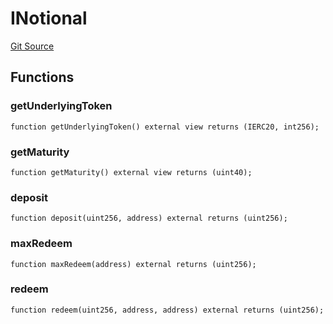 # INotional
[Git Source](https://github.com/Swivel-Finance/illuminate/blob/756f41d3de7041d0b83523598284cee2b14c535e/src/interfaces/INotional.sol)


## Functions
### getUnderlyingToken


```solidity
function getUnderlyingToken() external view returns (IERC20, int256);
```

### getMaturity


```solidity
function getMaturity() external view returns (uint40);
```

### deposit


```solidity
function deposit(uint256, address) external returns (uint256);
```

### maxRedeem


```solidity
function maxRedeem(address) external returns (uint256);
```

### redeem


```solidity
function redeem(uint256, address, address) external returns (uint256);
```

